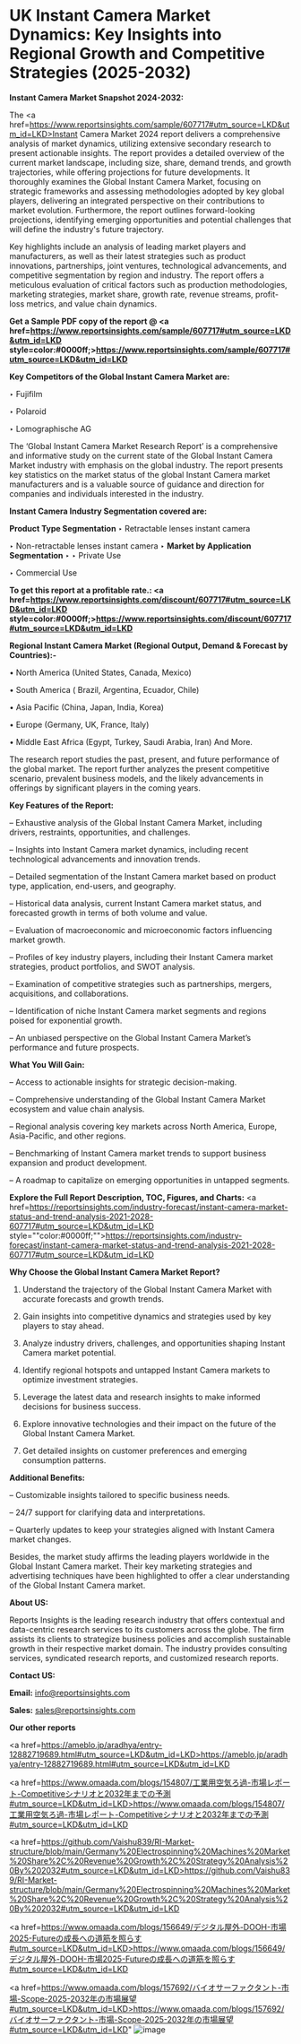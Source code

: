 # UK Instant Camera Market Dynamics: Key Insights into Regional Growth and Competitive Strategies (2025-2032)

<strong>Instant Camera Market Snapshot 2024-2032:</strong>

The <a href=https://www.reportsinsights.com/sample/607717#utm_source=LKD&utm_id=LKD>Instant Camera Market 2024 report</a> delivers a comprehensive analysis of market dynamics, utilizing extensive secondary research to present actionable insights. The report provides a detailed overview of the current market landscape, including size, share, demand trends, and growth trajectories, while offering projections for future developments. It thoroughly examines the Global Instant Camera Market, focusing on strategic frameworks and assessing methodologies adopted by key global players, delivering an integrated perspective on their contributions to market evolution. Furthermore, the report outlines forward-looking projections, identifying emerging opportunities and potential challenges that will define the industry's future trajectory.

Key highlights include an analysis of leading market players and manufacturers, as well as their latest strategies such as product innovations, partnerships, joint ventures, technological advancements, and competitive segmentation by region and industry. The report offers a meticulous evaluation of critical factors such as production methodologies, marketing strategies, market share, growth rate, revenue streams, profit-loss metrics, and value chain dynamics.

<strong>Get a Sample PDF copy of the report @ <a href=https://www.reportsinsights.com/sample/607717#utm_source=LKD&utm_id=LKD style=color:#0000ff;>https://www.reportsinsights.com/sample/607717#utm_source=LKD&utm_id=LKD</a></strong>

<strong>Key Competitors of the Global Instant Camera Market are:</strong>

‣ Fujifilm

‣ Polaroid

‣ Lomographische AG

The ‘Global Instant Camera Market Research Report’ is a comprehensive and informative study on the current state of the Global Instant Camera Market industry with emphasis on the global industry. The report presents key statistics on the market status of the global Instant Camera market manufacturers and is a valuable source of guidance and direction for companies and individuals interested in the industry.

<strong>Instant Camera Industry Segmentation covered are:</strong>

<strong>Product Type Segmentation</strong>
‣
Retractable lenses instant camera

‣ Non-retractable lenses instant camera
‣ 
<strong>Market by Application Segmentation</strong>
‣
‣  Private Use

‣ Commercial Use

<strong>To get this report at a profitable rate.: <a href=https://www.reportsinsights.com/discount/607717#utm_source=LKD&utm_id=LKD style=color:#0000ff;>https://www.reportsinsights.com/discount/607717#utm_source=LKD&utm_id=LKD</a></strong>

<strong>Regional Instant Camera Market (Regional Output, Demand &amp; Forecast by Countries):-</strong>

• North America (United States, Canada, Mexico)

• South America ( Brazil, Argentina, Ecuador, Chile)

• Asia Pacific (China, Japan, India, Korea)

• Europe (Germany, UK, France, Italy)

• Middle East Africa (Egypt, Turkey, Saudi Arabia, Iran) And More.

The research report studies the past, present, and future performance of the global market. The report further analyzes the present competitive scenario, prevalent business models, and the likely advancements in offerings by significant players in the coming years.

<strong>Key Features of the Report:</strong>

– Exhaustive analysis of the Global Instant Camera Market, including drivers, restraints, opportunities, and challenges.

– Insights into Instant Camera market dynamics, including recent technological advancements and innovation trends.

– Detailed segmentation of the Instant Camera market based on product type, application, end-users, and geography.

– Historical data analysis, current Instant Camera market status, and forecasted growth in terms of both volume and value.

– Evaluation of macroeconomic and microeconomic factors influencing market growth.

– Profiles of key industry players, including their Instant Camera market strategies, product portfolios, and SWOT analysis.

– Examination of competitive strategies such as partnerships, mergers, acquisitions, and collaborations.

– Identification of niche Instant Camera market segments and regions poised for exponential growth.

– An unbiased perspective on the Global Instant Camera Market’s performance and future prospects.

<strong>What You Will Gain:</strong>

– Access to actionable insights for strategic decision-making.

– Comprehensive understanding of the Global Instant Camera Market ecosystem and value chain analysis.

– Regional analysis covering key markets across North America, Europe, Asia-Pacific, and other regions.

– Benchmarking of Instant Camera market trends to support business expansion and product development.

– A roadmap to capitalize on emerging opportunities in untapped segments.

<strong>Explore the Full Report Description, TOC, Figures, and Charts:</strong>
<a href=https://reportsinsights.com/industry-forecast/instant-camera-market-status-and-trend-analysis-2021-2028-607717#utm_source=LKD&utm_id=LKD style=""color:#0000ff;"">https://reportsinsights.com/industry-forecast/instant-camera-market-status-and-trend-analysis-2021-2028-607717#utm_source=LKD&utm_id=LKD</a>

<strong>Why Choose the Global Instant Camera Market Report?</strong>

1. Understand the trajectory of the Global Instant Camera Market with accurate forecasts and growth trends.

2. Gain insights into competitive dynamics and strategies used by key players to stay ahead.

3. Analyze industry drivers, challenges, and opportunities shaping Instant Camera market potential.

4. Identify regional hotspots and untapped Instant Camera markets to optimize investment strategies.

5. Leverage the latest data and research insights to make informed decisions for business success.

6. Explore innovative technologies and their impact on the future of the Global Instant Camera Market.

7. Get detailed insights on customer preferences and emerging consumption patterns.

<strong>Additional Benefits:</strong>

– Customizable insights tailored to specific business needs.

– 24/7 support for clarifying data and interpretations.

– Quarterly updates to keep your strategies aligned with Instant Camera market changes.

Besides, the market study affirms the leading players worldwide in the Global Instant Camera market. Their key marketing strategies and advertising techniques have been highlighted to offer a clear understanding of the Global Instant Camera market.

<strong><strong>About US</strong>:</strong>

Reports Insights is the leading research industry that offers contextual and data-centric research services to its customers across the globe. The firm assists its clients to strategize business policies and accomplish sustainable growth in their respective market domain. The industry provides consulting services, syndicated research reports, and customized research reports.

<strong>Contact US:</strong>

<p class=><b>Email:</b> <a href=mailto:info@reportsinsights.com>info@reportsinsights.com</a></p>
<p class=><b>Sales:</b> <a href=mailto:sales@reportsinsights.com>sales@reportsinsights.com</a></p>

<strong>Our other reports</strong>

<a href=https://ameblo.jp/aradhya/entry-12882719689.html#utm_source=LKD&utm_id=LKD>https://ameblo.jp/aradhya/entry-12882719689.html#utm_source=LKD&utm_id=LKD</a>

<a href=https://www.omaada.com/blogs/154807/工業用空気ろ過-市場レポート-Competitiveシナリオと2032年までの予測#utm_source=LKD&utm_id=LKD>https://www.omaada.com/blogs/154807/工業用空気ろ過-市場レポート-Competitiveシナリオと2032年までの予測#utm_source=LKD&utm_id=LKD</a>

<a href=https://github.com/Vaishu839/RI-Market-structure/blob/main/Germany%20Electrospinning%20Machines%20Market%20Share%2C%20Revenue%20Growth%2C%20Strategy%20Analysis%20By%202032#utm_source=LKD&utm_id=LKD>https://github.com/Vaishu839/RI-Market-structure/blob/main/Germany%20Electrospinning%20Machines%20Market%20Share%2C%20Revenue%20Growth%2C%20Strategy%20Analysis%20By%202032#utm_source=LKD&utm_id=LKD</a>

<a href=https://www.omaada.com/blogs/156649/デジタル屋外-DOOH-市場2025-Futureの成長への道筋を照らす#utm_source=LKD&utm_id=LKD>https://www.omaada.com/blogs/156649/デジタル屋外-DOOH-市場2025-Futureの成長への道筋を照らす#utm_source=LKD&utm_id=LKD</a>

<a href=https://www.omaada.com/blogs/157692/バイオサーファクタント-市場-Scope-2025-2032年の市場展望#utm_source=LKD&utm_id=LKD>https://www.omaada.com/blogs/157692/バイオサーファクタント-市場-Scope-2025-2032年の市場展望#utm_source=LKD&utm_id=LKD</a>"
![image](https://github.com/user-attachments/assets/55218371-2728-4a65-a4fa-ac47d8ab5f43)
